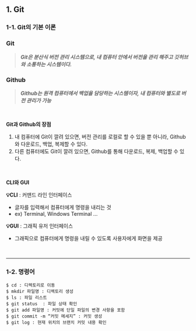 ## 1. Git

### 1-1. Git의 기본 이론
### Git

> ***Git은 분산식 버전 관리 시스템으로, 내 컴퓨터 안에서 버전을 관리 해주고 깃허브와 소통하는 시스템이다.***
> 

### Github

> ***Github는 원격 컴퓨터에서 백업을 담당하는 시스템이자, 내 컴퓨터와 별도로 버전 관리가 가능***
<br>

**Git과 Github의 장점**

1. 내 컴퓨터에 Git이 깔려 있으면, 버전 관리를 로컬로 할 수 있을 뿐 아니라, Github와 다운로드, 백업, 복제할 수 있다.
2. 다른 컴퓨터에도 Git이 깔려 있으면, Github를 통해 다운로드, 복제, 백업할 수 있다.

<br> 

**CLI와 GUI**

**💡CLI** : 커맨드 라인 인터페이스
- 글자를 입력해서 컴퓨터에게 명령을 내리는 것
- ex) Terminal, Windows Terminal …

**💡GUI** : 그래픽 유저 인터페이스 
- 그래픽으로 컴퓨터에게 명령을 내릴 수 있도록 사용자에게 화면을 제공
<br>

---

### 1-2. 명령어
    $ cd : 디렉토리로 이동
    $ mkdir 파일명 : 디렉토리 생성
    $ ls : 파일 리스트
    $ git status  : 파일 상태 확인
    $ git add 파일명 : 커밋에 단일 파일의 변경 사항을 포함
    $ git commit -m “커밋 메세지” : 커밋 생성
    $ git log : 현재 위치의 브랜치 커밋 내용 확인
